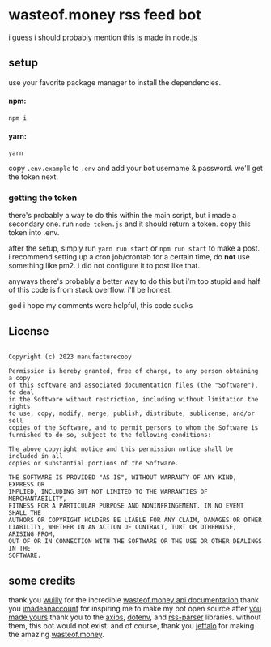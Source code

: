 # wasteof.money rss feed bot
i guess i should probably mention this is made in node.js
## setup

use your favorite package manager to install the dependencies.
#### npm:
`npm i`
#### yarn:
`yarn`

copy `.env.example` to `.env` and add your bot username & password. we'll get the token next.

### getting the token
there's probably a way to do this within the main script, but i made a secondary one. run `node token.js` and it should return a token. copy this token into .env.

after the setup, simply run `yarn run start` or `npm run start` to make a post. i recommend setting up a cron job/crontab for a certain time, do **not** use something like pm2. i did not configure it to post like that.

anyways there's probably a better way to do this but i'm too stupid and half of this code is from stack overflow. i'll be honest.

god i hope my comments were helpful, this code sucks

## License
```MIT License

Copyright (c) 2023 manufacturecopy

Permission is hereby granted, free of charge, to any person obtaining a copy
of this software and associated documentation files (the "Software"), to deal
in the Software without restriction, including without limitation the rights
to use, copy, modify, merge, publish, distribute, sublicense, and/or sell
copies of the Software, and to permit persons to whom the Software is
furnished to do so, subject to the following conditions:

The above copyright notice and this permission notice shall be included in all
copies or substantial portions of the Software.

THE SOFTWARE IS PROVIDED "AS IS", WITHOUT WARRANTY OF ANY KIND, EXPRESS OR
IMPLIED, INCLUDING BUT NOT LIMITED TO THE WARRANTIES OF MERCHANTABILITY,
FITNESS FOR A PARTICULAR PURPOSE AND NONINFRINGEMENT. IN NO EVENT SHALL THE
AUTHORS OR COPYRIGHT HOLDERS BE LIABLE FOR ANY CLAIM, DAMAGES OR OTHER
LIABILITY, WHETHER IN AN ACTION OF CONTRACT, TORT OR OTHERWISE, ARISING FROM,
OUT OF OR IN CONNECTION WITH THE SOFTWARE OR THE USE OR OTHER DEALINGS IN THE
SOFTWARE.
```

## some credits
thank you [wuilly](https://wasteof.money/wuilly) for the incredible [wasteof.money api documentation](https://github.com/wulliy/wasteof-docs)
thank you [imadeanaccount](https://wasteof.money/imadeanaccount) for inspiring me to make my bot open source after [you made yours](https://github.com/imadeanaccount1/onionbot)
thank you to the [axios](https://axios-http.com), [dotenv](https://www.dotenv.org), and [rss-parser](https://github.com/rbren/rss-parser) libraries. without them, this bot would not exist.
and of course, thank you [jeffalo](https://jeffalo.net) for making the amazing [wasteof.money](https://wasteof.money).
